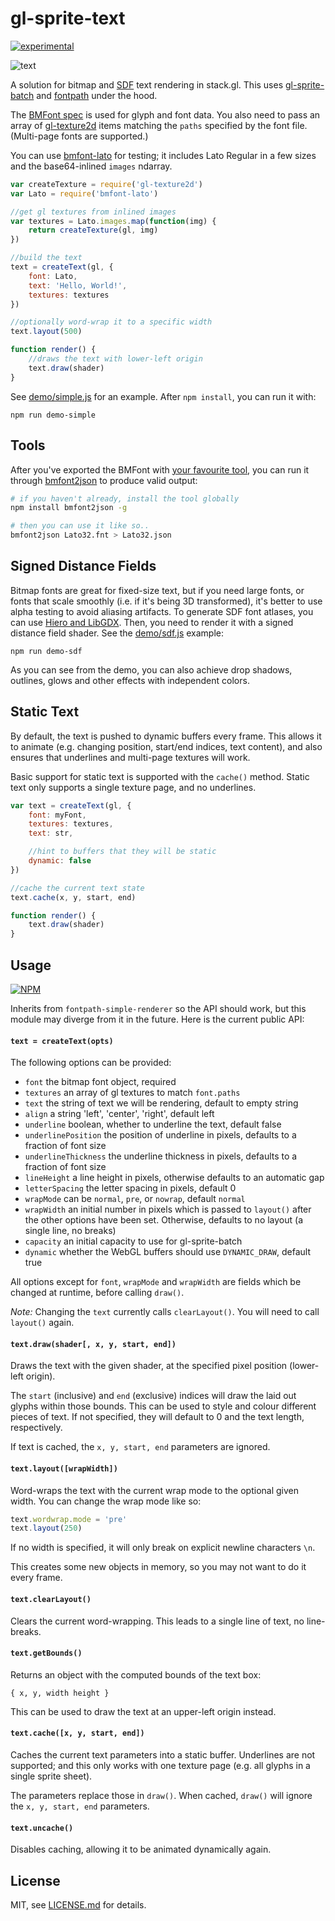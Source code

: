 # gl-sprite-text

[![experimental](http://badges.github.io/stability-badges/dist/experimental.svg)](http://github.com/badges/stability-badges)

![text](http://i.imgur.com/P5zUbNo.png)

A solution for bitmap and [SDF](http://www.valvesoftware.com/publications/2007/SIGGRAPH2007_AlphaTestedMagnification.pdf) text rendering in stack.gl. This uses [gl-sprite-batch](https://nodei.co/npm/gl-sprite-batch/) and [fontpath](https://www.npmjs.org/package/fontpath-simple-renderer) under the hood. 

The [BMFont spec](https://www.npmjs.org/package/bmfont2json) is used for glyph and font data. You also need to pass an array of [gl-texture2d](https://www.npmjs.org/package/gl-texture2d) items matching the `paths` specified by the font file. (Multi-page fonts are supported.)

You can use [bmfont-lato](https://www.npmjs.org/package/bmfont-lato) for testing; it includes Lato Regular in a few sizes and the base64-inlined `images` ndarray.

```js
var createTexture = require('gl-texture2d')
var Lato = require('bmfont-lato')

//get gl textures from inlined images
var textures = Lato.images.map(function(img) {  
    return createTexture(gl, img) 
})

//build the text
text = createText(gl, {
    font: Lato,
    text: 'Hello, World!',
    textures: textures
})

//optionally word-wrap it to a specific width
text.layout(500)

function render() { 
    //draws the text with lower-left origin
    text.draw(shader)
}
```

See [demo/simple.js](demo/simple.js) for an example. After `npm install`, you can run it with:

```npm run demo-simple```

## Tools

After you've exported the BMFont with [your favourite tool](https://github.com/libgdx/libgdx/wiki/Hiero), you can run it through [bmfont2json](https://www.npmjs.org/package/bmfont2json) to produce valid output:

```sh
# if you haven't already, install the tool globally
npm install bmfont2json -g

# then you can use it like so..
bmfont2json Lato32.fnt > Lato32.json
```

## Signed Distance Fields

Bitmap fonts are great for fixed-size text, but if you need large fonts, or fonts that scale smoothly (i.e. if it's being 3D transformed), it's better to use alpha testing to avoid aliasing artifacts. To generate SDF font atlases, you can use [Hiero and LibGDX](https://github.com/libgdx/libgdx/wiki/Distance-field-fonts). Then, you need to render it with a signed distance field shader. See the [demo/sdf.js](demo/sdf.js) example:

```npm run demo-sdf```

As you can see from the demo, you can also achieve drop shadows, outlines, glows and other effects with independent colors. 

## Static Text

By default, the text is pushed to dynamic buffers every frame. This allows it to animate (e.g. changing position, start/end indices, text content), and also ensures that underlines and multi-page textures will work. 

Basic support for static text is supported with the `cache()` method. Static text only supports a single texture page, and no underlines. 

```js
var text = createText(gl, {
    font: myFont,
    textures: textures,
    text: str,

    //hint to buffers that they will be static
    dynamic: false
})

//cache the current text state
text.cache(x, y, start, end)

function render() {
    text.draw(shader)
}
```

## Usage

[![NPM](https://nodei.co/npm/gl-sprite-text.png)](https://nodei.co/npm/gl-sprite-text/)

Inherits from `fontpath-simple-renderer` so the API should work, but this module may diverge from it in the future. Here is the current public API:

#### `text = createText(opts)`

The following options can be provided:

- `font` the bitmap font object, required
- `textures` an array of gl textures to match `font.paths` 
- `text` the string of text we will be rendering, default to empty string
- `align` a string 'left', 'center', 'right', default left
- `underline` boolean, whether to underline the text, default false
- `underlinePosition` the position of underline in pixels, defaults to a fraction of font size
- `underlineThickness` the underline thickness in pixels, defaults to a fraction of font size
- `lineHeight` a line height in pixels, otherwise defaults to an automatic gap
- `letterSpacing` the letter spacing in pixels, default 0
- `wrapMode` can be `normal`, `pre`, or `nowrap`, default `normal`
- `wrapWidth` an initial number in pixels which is passed to `layout()` after the other options have been set. Otherwise, defaults to no layout (a single line, no breaks)
- `capacity` an initial capacity to use for gl-sprite-batch
- `dynamic` whether the WebGL buffers should use `DYNAMIC_DRAW`, default true

All options except for `font`, `wrapMode` and `wrapWidth` are fields which be changed at runtime, before calling `draw()`.

*Note:* Changing the `text` currently calls `clearLayout()`. You will need to call `layout()` again. 

#### `text.draw(shader[, x, y, start, end])`

Draws the text with the given shader, at the specified pixel position (lower-left origin). 

The `start` (inclusive) and `end` (exclusive) indices will draw the laid out glyphs within those bounds. This can be used to style and colour different pieces of text. If not specified, they will default to 0 and the text length, respectively.

If text is cached, the `x, y, start, end` parameters are ignored.

#### `text.layout([wrapWidth])`

Word-wraps the text with the current wrap mode to the optional given width. You can change the wrap mode like so:

```js
text.wordwrap.mode = 'pre'
text.layout(250)
```

If no width is specified, it will only break on explicit newline characters `\n`.

This creates some new objects in memory, so you may not want to do it every frame. 

#### `text.clearLayout()`

Clears the current word-wrapping. This leads to a single line of text, no line-breaks. 

#### `text.getBounds()`

Returns an object with the computed bounds of the text box:

```{ x, y, width height }```

This can be used to draw the text at an upper-left origin instead.

#### `text.cache([x, y, start, end])`

Caches the current text parameters into a static buffer. Underlines are not supported; and this only works with one texture page (e.g. all glyphs in a single sprite sheet).

The parameters replace those in `draw()`. When cached, `draw()` will ignore the `x, y, start, end` parameters.

#### `text.uncache()`

Disables caching, allowing it to be animated dynamically again. 

## License

MIT, see [LICENSE.md](http://github.com/mattdesl/gl-sprite-text/blob/master/LICENSE.md) for details.